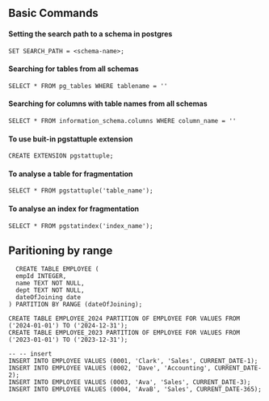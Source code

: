 ## Basic Commands
#### Setting the search path to a schema in postgres

```SET SEARCH_PATH = <schema-name>;```

#### Searching for tables from all schemas

```SELECT * FROM pg_tables WHERE tablename = ''```

#### Searching for columns with table names from all schemas

```SELECT * FROM information_schema.columns WHERE column_name = ''```

#### To use buit-in pgstattuple extension

```CREATE EXTENSION pgstattuple;```

#### To analyse a table for fragmentation

```SELECT * FROM pgstattuple('table_name');```

#### To analyse an index for fragmentation

```SELECT * FROM pgstatindex('index_name');```
  
## Paritioning by range

```
  CREATE TABLE EMPLOYEE (
  empId INTEGER,
  name TEXT NOT NULL,
  dept TEXT NOT NULL,
  dateOfJoining date
) PARTITION BY RANGE (dateOfJoining);

CREATE TABLE EMPLOYEE_2024 PARTITION OF EMPLOYEE FOR VALUES FROM ('2024-01-01') TO ('2024-12-31');
CREATE TABLE EMPLOYEE_2023 PARTITION OF EMPLOYEE FOR VALUES FROM ('2023-01-01') TO ('2023-12-31');

-- -- insert
INSERT INTO EMPLOYEE VALUES (0001, 'Clark', 'Sales', CURRENT_DATE-1);
INSERT INTO EMPLOYEE VALUES (0002, 'Dave', 'Accounting', CURRENT_DATE-2);
INSERT INTO EMPLOYEE VALUES (0003, 'Ava', 'Sales', CURRENT_DATE-3);
INSERT INTO EMPLOYEE VALUES (0004, 'AvaB', 'Sales', CURRENT_DATE-365);
```
